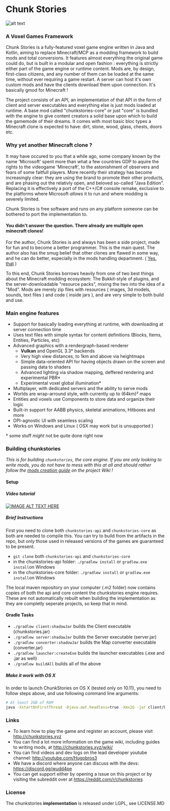# Chunk Stories

![alt text](http://chunkstories.xyz/img/github_header.png "Header screenshot")

### A Voxel Games Framework

Chunk Stories is a fully-featured voxel game engine written in Java and Kotlin, aiming to replace Minecraft/MCP as a modding framework to build mods and total conversions. It features almost everything the original game could do, but is built in a modular and open fashion : everything is strictly either part of the game engine or runtime content. Mods are, by design, first-class citizens, and any number of them can be loaded at the same time, without ever requiring a game restart. A server can host it's own custom mods and have the clients download them upon connection. It's basically gmod for Minecraft !

The project consists of an API, an implementation of that API in the form of client and server executables and everything else is just mods loaded at runtime. A base mod called "chunkstories-core" or just "core" is bundled with the engine to give content creators a solid base upon which to build the gamemode of their dreams. It comes with most basic bloc types a Minecraft clone is expected to have: dirt, stone, wood, glass, chests, doors etc.

### Why yet another Minecraft clone ?

It may have occured to you that a while ago, some company known by the name 'Microsoft' spent more than what a few countries GDP to aquire the rights to the videogame 'Minecraft', to the astonishment of observers and fears of some faitfull players. More recently their strategy has become increasingly clear: they are using the brand to promote their other products, and are phasing out the relativly open, and beloved so-called "Java Edition". Replacing it is effectively a port of the C++/C# console remake, exclusive to the platforms where Microsoft *allows* it to run and where modding is severely limited.

Chunk Stories is free software and runs on any platform someone can be bothered to port the implementation to.

#### You didn't answer the question. There already are multiple open minecraft clones!

For the author, Chunk Stories is and always has been a side project, made for fun and to become a better programmer. This is the main quest. The author also has the smug belief that other clones are flawed in some way, and he can do better, especially in the mods handling department. ( [Yes, that](https://xkcd.com/927/) )

To this end, Chunk Stories borrows heavily from one of two best things about the Minecraft modding ecosystem: The Bukkit-style of plugins, and the server-downloadable "resource packs", mixing the two into the idea of a "Mod". Mods are merely zip files with resources ( images, 3d models, sounds, text files ) and code ( inside jars ), and are very simple to both build and use.

### Main engine features

 * Support for basically loading everything at runtime, with downloading at server connection time
 * Uses text files with simple syntax for content definitions (Blocks, Items, Entities, Particles, etc)
 * Advanced graphics with a rendergraph-based renderer
    * **Vulkan** and OpenGL 3.3* backends
    * Very high view distances, to 1km and above via heightmaps
    * Simple data-oriented API for having objects drawn on the screen and passing data to shaders
    * Advanced lighting via shadow mapping, deffered rendering and experimental PBR\*
    * Experimental voxel global illumination\*
 * Multiplayer, with dedicated servers and the ability to serve mods
 * Worlds are wrap-arround style, with currently up to (64km)² maps
 * Entities and voxels use Components to store data and organize their logic
 * Built-in support for AABB physics, skeletal animations, Hitboxes and more
 * DPI-agnostic UI with seamless scaling
 * Works on Windows and Linux ( OSX may work but is unsupported )

\* some stuff *might* not be quite done right now

### Building chunkstories

*This is for building `chunkstories`, the core engine. If you are only looking to write mods, you do not have to mess with this at all and should rather follow the [mods creation guide](http://chunkstories.xyz/wiki/doku.php?id=mod_setup) on the project Wiki !*

#### Setup

##### Video tutorial

[![IMAGE ALT TEXT HERE](https://img.youtube.com/vi/uLigFN8id3c/0.jpg)](https://www.youtube.com/watch?v=uLigFN8id3c)

##### Brief Instructions

First you need to clone both `chunkstories-api` and `chunkstories-core` as both are needed to compile this. You can try to build from the artifacts in the repo, but only those used in released versions of the games are guaranteed to be present.
 * `git clone` both `chunkstories-api` and `chunkstories-core`
 * in the chunkstories-api folder: `./gradlew install` or `gradlew.exe install`on Windows
 * in the chunkstories-core folder: `./gradlew install` or `gradlew.exe install`on Windows

The local maven repository on your computer (.m2 folder) now contains copies of both the api and core content the chunkstories engine requires. These are not automatically rebuilt when building the implementation as they are completly seperate projects, so keep that in mind.

#### Gradle Tasks

 * `./gradlew client:shadowJar` builds the Client executable (chunkstories.jar)
 * `./gradlew server:shadowJar` builds the Server executable (server.jar)
 * `./gradlew converter:shadowJar` builds the Map converter executable (converter.jar)
 * `./gradlew launcher:createExe` builds the launcher executables (.exe and .jar as well)
 * `./gradlew buildAll` builds all of the above

##### Make it work with OS X

In order to launch ChunkStories on OS X (tested only on 10.11), you need to follow steps above, and use following command line arguments:

```sh
# At least 2GB of RAM
java -XstartOnFirstThread -Djava.awt.headless=true -Xmx2G -jar client/build/libs/chunkstories.jar --backend=OPENGL --core=../chunkstories-core/res/
```

### Links

 * To learn how to play the game and register an account, please visit http://chunkstories.xyz
 * You can find a lot more information on the game wiki, including guides to writing mods, at http://chunkstories.xyz/wiki/
 * You can find videos and dev logs on the lead developer youtube channel: http://youtube.com/Hugobros3
 * We have a discord where anyone can discuss with the devs: https://discord.gg/wudd4pe
 * You can get support either by opening a issue on this project or by visiting the subreddit over at https://reddit.com/r/chunkstories

### License

The chunkstories **implementation** is released under LGPL, see LICENSE.MD

